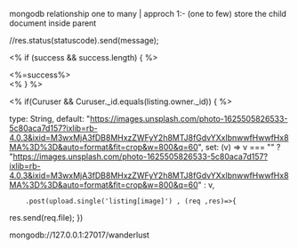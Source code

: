 mongodb  relationship 
one to many | approch 1:- (one to few)
store the child document inside parent 

 //res.status(statuscode).send(message);

 <% if (success && success.length) { %>
    <div class="alert alert-success" role="alert">
        <%=success%>
      </div>
<% } %>


  <% if(Curuser && Curuser._id.equals(listing.owner._id)) { %>


  type: String,
    default:
      "https://images.unsplash.com/photo-1625505826533-5c80aca7d157?ixlib=rb-4.0.3&ixid=M3wxMjA3fDB8MHxzZWFyY2h8MTJ8fGdvYXxlbnwwfHwwfHx8MA%3D%3D&auto=format&fit=crop&w=800&q=60",
    set: (v) =>
      v === ""
        ? "https://images.unsplash.com/photo-1625505826533-5c80aca7d157?ixlib=rb-4.0.3&ixid=M3wxMjA3fDB8MHxzZWFyY2h8MTJ8fGdvYXxlbnwwfHwwfHx8MA%3D%3D&auto=format&fit=crop&w=800&q=60"
        : v,

        .post(upload.single('listing[image]') , (req ,res)=>{
res.send(req.file);
})


mongodb://127.0.0.1:27017/wanderlust